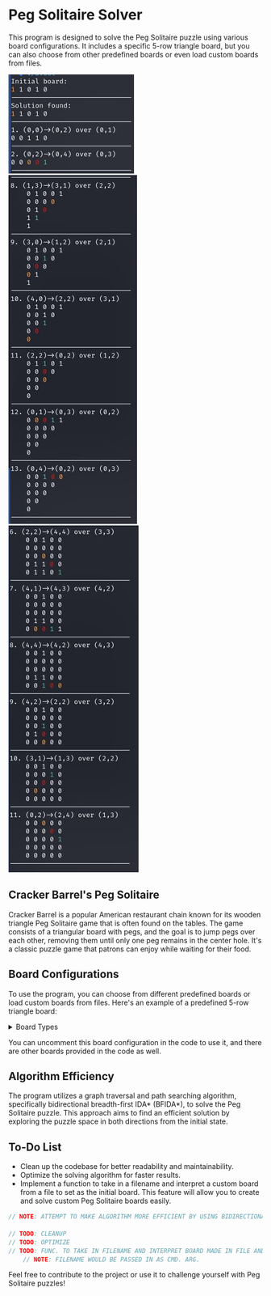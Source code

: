 <!--Badger-->
# Peg Solitaire Solver

This program is designed to solve the Peg Solitaire puzzle using various board configurations. It includes a specific 5-row triangle board, but you can also choose from other predefined boards or even load custom boards from files.

![Example Simple Board](./ex.jpg)
![Example Triangle Board](./ex_triangle.jpg)
![Example Diamond Board](./ex_diamond.jpg)

## Cracker Barrel's Peg Solitaire

Cracker Barrel is a popular American restaurant chain known for its wooden triangle Peg Solitaire game that is often found on the tables. The game consists of a triangular board with pegs, and the goal is to jump pegs over each other, removing them until only one peg remains in the center hole. It's a classic puzzle game that patrons can enjoy while waiting for their food.

## Board Configurations

To use the program, you can choose from different predefined boards or load custom boards from files. Here's an example of a predefined 5-row triangle board:

<details>

<summary>Board Types</summary>

> By default, the triangle board is chosen, as shown below:
```cpp
/*// Simple example
const int BOARD_SIZE = 1;
const char* initialBoard[BOARD_SIZE] = {
	"11010"
};*/
// Triangle(used in Cracker Barrel)
const int BOARD_SIZE = 5;
const char* initialBoard[BOARD_SIZE] = {
	"11111",
	"1111",
	"111",
	"11",
	"0"
};
/*// Diamond
const int BOARD_SIZE = 5;
const char* initialBoard[BOARD_SIZE] = {
	"00100",
	"01110",
	"11011",
	"01110",
	"00100"
};*/
```

</details>

You can uncomment this board configuration in the code to use it, and there are other boards provided in the code as well.

## Algorithm Efficiency

The program utilizes a graph traversal and path searching algorithm, specifically bidirectional breadth-first IDA* (BFIDA*), to solve the Peg Solitaire puzzle. This approach aims to find an efficient solution by exploring the puzzle space in both directions from the initial state.

## To-Do List

- Clean up the codebase for better readability and maintainability.
- Optimize the solving algorithm for faster results.
- Implement a function to take in a filename and interpret a custom board from a file to set as the initial board. This feature will allow you to create and solve custom Peg Solitaire boards easily.

```cpp
// NOTE: ATTEMPT TO MAKE ALGORITHM MORE EFFICIENT BY USING BIDIRECTIONAL BREADTH-FIRST IDA(ITERATIVE DEEPENING A*)* (BFIDA*) GRAPH TRAVERSAL AND PATH SEARCHING ALGORITHM

// TODO: CLEANUP
// TODO: OPTIMIZE
// TODO: FUNC. TO TAKE IN FILENAME AND INTERPRET BOARD MADE IN FILE AND RETURN ARRAY FOR `initialBoard`
	// NOTE: FILENAME WOULD BE PASSED IN AS CMD. ARG.
```

Feel free to contribute to the project or use it to challenge yourself with Peg Solitaire puzzles!